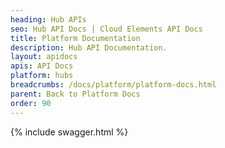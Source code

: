 ```yaml
---
heading: Hub APIs
seo: Hub API Docs | Cloud Elements API Docs
title: Platform Documentation
description: Hub API Documentation.
layout: apidocs
apis: API Docs
platform: hubs
breadcrumbs: /docs/platform/platform-docs.html
parent: Back to Platform Docs
order: 90
---
```


{% include swagger.html %}
